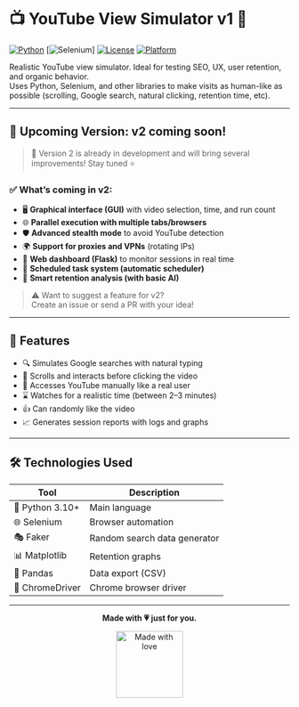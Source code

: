 # 📺 YouTube View Simulator v1 🚀

[![Python](https://img.shields.io/badge/Python-3.10+-blue.svg?logo=python)](https://www.python.org/)
[![Selenium](https://img.shields.io/badge/Selenium-Automation-brightgreen.svg?logo=selenium)]
[![License](https://img.shields.io/badge/license-MIT-green.svg)](LICENSE)
[![Platform](https://img.shields.io/badge/platform-Windows%20/%20Linux%20/%20macOS-lightgrey.svg)]()

Realistic YouTube view simulator. Ideal for testing SEO, UX, user retention, and organic behavior.  
Uses Python, Selenium, and other libraries to make visits as human-like as possible (scrolling, Google search, natural clicking, retention time, etc).

---

## 🌟 Upcoming Version: v2 coming soon!

> 🚧 Version 2 is already in development and will bring several improvements! Stay tuned ⭐

### ✅ What’s coming in v2:

- 🖥️ **Graphical interface (GUI)** with video selection, time, and run count
- 🌐 **Parallel execution with multiple tabs/browsers**
- 🛡️ **Advanced stealth mode** to avoid YouTube detection
- 🌍 **Support for proxies and VPNs** (rotating IPs)
- 📡 **Web dashboard (Flask)** to monitor sessions in real time
- 📁 **Scheduled task system (automatic scheduler)**
- 🧠 **Smart retention analysis (with basic AI)**

> ⚠️ Want to suggest a feature for v2?  
> Create an issue or send a PR with your idea!

---

## 🧠 Features

- 🔍 Simulates Google searches with natural typing
- 🧭 Scrolls and interacts before clicking the video
- 🎯 Accesses YouTube manually like a real user
- ⌛ Watches for a realistic time (between 2–3 minutes)
- 👍 Can randomly like the video
- 📈 Generates session reports with logs and graphs

---

## 🛠️ Technologies Used

| Tool | Description |
|------|-------------|
| 🐍 Python 3.10+ | Main language |
| 🌐 Selenium | Browser automation |
| 🎭 Faker | Random search data generator |
| 📊 Matplotlib | Retention graphs |
| 📑 Pandas | Data export (CSV) |
| 🧪 ChromeDriver | Chrome browser driver |

---

<p align="center"><b>Made with 💗 just for you.</b></p>

<p align="center">
  <img src="https://media.tenor.com/3sNxQuwVorUAAAAj/21oyenn21.gif" alt="Made with love" width="120"/>
</p>
